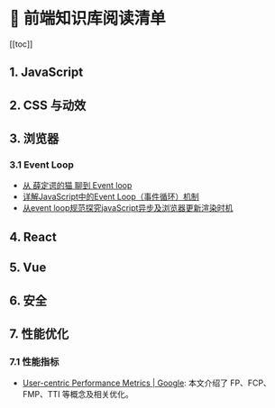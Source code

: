 # 📔 前端知识库阅读清单

[[toc]]

## 1. JavaScript


## 2. CSS 与动效


## 3. 浏览器

### 3.1 Event Loop

- [从 薛定谔的猫 聊到 Event loop](https://mp.weixin.qq.com/s?__biz=MzA5NzkwNDk3MQ==&mid=2650590107&idx=1&sn=fc447ad74a10ab6d0840c0fd2a7c8ac6&chksm=8891dbbfbfe652a9ccb7376dc0bf1ef16ad1f0ab1e2716165b464cf4eb14b042dcf934044a5b&mpshare=1&scene=1&srcid=%23rd)
- [详解JavaScript中的Event Loop（事件循环）机制](https://zhuanlan.zhihu.com/p/33058983)
- [从event loop规范探究javaScript异步及浏览器更新渲染时机 ](https://github.com/aooy/blog/issues/5)

## 4. React


## 5. Vue


## 6. 安全


## 7. 性能优化

### 7.1 性能指标

- [User-centric Performance Metrics | Google](https://developers.google.com/web/fundamentals/performance/user-centric-performance-metrics): 本文介绍了 FP、FCP、FMP、TTI 等概念及相关优化。
